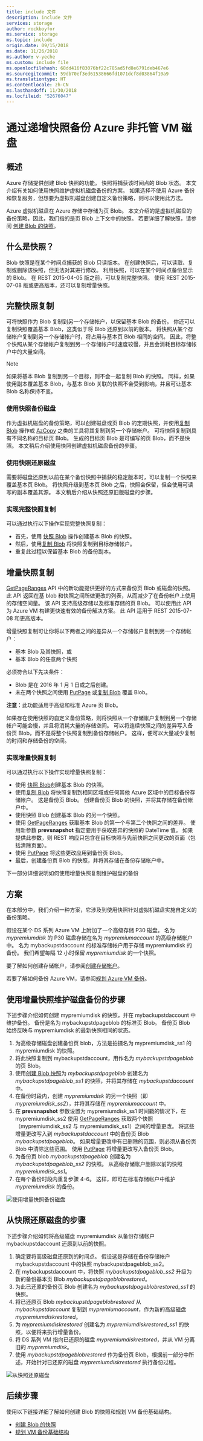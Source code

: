 ```yaml
---
title: include 文件
description: include 文件
services: storage
author: rockboyfor
ms.service: storage
ms.topic: include
origin.date: 09/15/2018
ms.date: 11/26/2018
ms.author: v-yeche
ms.custom: include file
ms.openlocfilehash: 68dd416f83076bf22c785ad5fd8e6791deb467e6
ms.sourcegitcommit: 59db70ef3ed61538666fd1071dcf8d03864f10a9
ms.translationtype: HT
ms.contentlocale: zh-CN
ms.lasthandoff: 11/30/2018
ms.locfileid: "52676047"
---
```

# <a name="back-up-azure-unmanaged-vm-disks-with-incremental-snapshots"></a>通过递增快照备份 Azure 非托管 VM 磁盘
## <a name="overview"></a>概述
Azure 存储提供创建 Blob 快照的功能。 快照将捕获该时间点的 Blob 状态。 本文介绍有关如何使用快照维护虚拟机磁盘备份的方案。 如果选择不使用 Azure 备份和恢复服务，但想要为虚拟机磁盘创建自定义备份策略，则可以使用此方法。

Azure 虚拟机磁盘在 Azure 存储中存储为页 Blob。 本文介绍的是虚拟机磁盘的备份策略，因此，我们指的是页 Blob 上下文中的快照。 若要详细了解快照，请参阅 [创建 Blob 的快照](https://docs.microsoft.com/rest/api/storageservices/Creating-a-Snapshot-of-a-Blob)。

## <a name="what-is-a-snapshot"></a>什么是快照？
Blob 快照是在某个时间点捕获的 Blob 只读版本。 在创建快照后，可以读取、复制或删除该快照，但无法对其进行修改。 利用快照，可以在某个时间点备份显示的 Blob。 在 REST 2015-04-05 版之前，可以复制完整快照。 使用 REST 2015-07-08 版或更高版本，还可以复制增量快照。

## <a name="full-snapshot-copy"></a>完整快照复制
可将快照作为 Blob 复制到另一个存储帐户，以保留基本 Blob 的备份。 你还可以复制快照覆盖基本 Blob，这类似于将 Blob 还原到以前的版本。 将快照从某个存储帐户复制到另一个存储帐户时，将占用与基本页 Blob 相同的空间。 因此，将整个快照从某个存储帐户复制到另一个存储帐户时速度较慢，并且会消耗目标存储帐户中的大量空间。

> [!NOTE]
> 如果将基本 Blob 复制到另一个目标，则不会一起复制 Blob 的快照。 同样，如果使用副本覆盖基本 Blob，与基本 Blob 关联的快照不会受到影响，并且可让基本 Blob 名称保持不变。
> 
> 

### <a name="back-up-disks-using-snapshots"></a>使用快照备份磁盘
作为虚拟机磁盘的备份策略，可以创建磁盘或页 Blob 的定期快照，并使用[复制 Blob](https://docs.microsoft.com/rest/api/storageservices/Copy-Blob) 操作或 [AzCopy](../articles/storage/common/storage-use-azcopy.md) 之类的工具将其复制到另一个存储帐户。 可将快照复制到具有不同名称的目标页 Blob。 生成的目标页 Blob 是可编写的页 Blob，而不是快照。 本文稍后介绍使用快照创建虚拟机磁盘备份的步骤。

### <a name="restore-disks-using-snapshots"></a>使用快照还原磁盘
需要将磁盘还原到以前在某个备份快照中捕获的稳定版本时，可以复制一个快照来覆盖基本页 Blob。 将快照升级到基本页 Blob 之后，快照会保留，但会使用可读写的副本覆盖其源。 本文稍后介绍从快照还原旧版磁盘的步骤。

### <a name="implementing-full-snapshot-copy"></a>实现完整快照复制
可以通过执行以下操作实现完整快照复制：

* 首先，使用 [快照 Blob](https://docs.microsoft.com/rest/api/storageservices/Snapshot-Blob) 操作创建基本 Blob 的快照。
* 然后，使用[复制 Blob](https://docs.microsoft.com/rest/api/storageservices/Copy-Blob) 将快照复制到目标存储帐户。
* 重复此过程以保留基本 Blob 的备份副本。

## <a name="incremental-snapshot-copy"></a>增量快照复制
[GetPageRanges](https://docs.microsoft.com/rest/api/storageservices/Get-Page-Ranges) API 中的新功能提供更好的方式来备份页 Blob 或磁盘的快照。 此 API 返回在基 blob 和快照之间所做更改的列表，从而减少了在备份帐户上使用的存储空间量。 该 API 支持高级存储以及标准存储的页 Blob。 可以使用此 API 为 Azure VM 构建更快速有效的备份解决方案。 此 API 适用于 REST 2015-07-08 和更高版本。

增量快照复制可让你将以下两者之间的差异从一个存储帐户复制到另一个存储帐户：

* 基本 Blob 及其快照，或
* 基本 Blob 的任意两个快照

必须符合以下先决条件：

* Blob 是在 2016 年 1 月 1 日或之后创建。
* 未在两个快照之间使用 [PutPage](https://docs.microsoft.com/rest/api/storageservices/Put-Page) 或[复制 Blob](https://docs.microsoft.com/rest/api/storageservices/Copy-Blob) 覆盖 Blob。

**注意**：此功能适用于高级和标准 Azure 页 Blob。

如果存在使用快照的自定义备份策略，则将快照从一个存储帐户复制到另一个存储帐户可能会慢，并且将消耗大量的存储空间。 可以将连续快照之间的差异写入备份页 Blob，而不是将整个快照复制到备份存储帐户。 这样，便可以大量减少复制的时间和存储备份的空间。

### <a name="implementing-incremental-snapshot-copy"></a>实现增量快照复制
可以通过执行以下操作实现增量快照复制：

* 使用 [快照 Blob](https://docs.microsoft.com/rest/api/storageservices/Snapshot-Blob)创建基本 Blob 的快照。
* 使用[复制 Blob](https://docs.microsoft.com/rest/api/storageservices/Copy-Blob) 将快照复制到相同区域或任何其他 Azure 区域中的目标备份存储帐户。 这是备份页 Blob。 创建备份页 Blob 的快照，并将其存储在备份帐户中。
* 使用快照 Blob 创建基本 Blob 的另一个快照。
* 使用 [GetPageRanges](https://docs.microsoft.com/rest/api/storageservices/Get-Page-Ranges) 获取基本 Blob 的第一个与第二个快照之间的差异。 使用新参数 **prevsnapshot** 指定要用于获取差异的快照的 DateTime 值。 如果提供此参数，则 REST 响应只包含在目标快照与先前快照之间更改的页面（包括清除页面）。
* 使用 [PutPage](https://docs.microsoft.com/rest/api/storageservices/Put-Page) 将这些更改应用到备份页 Blob。
* 最后，创建备份页 Blob 的快照，并将其存储在备份存储帐户中。

下一部分详细说明如何使用增量快照复制维护磁盘的备份

## <a name="scenario"></a>方案
在本部分中，我们介绍一种方案，它涉及到使用快照针对虚拟机磁盘实施自定义的备份策略。

假设在某个 DS 系列 Azure VM 上附加了一个高级存储 P30 磁盘。 名为 *mypremiumdisk* 的 P30 磁盘存储在名为 *mypremiumaccount* 的高级存储帐户中。 名为 mybackupstdaccount 的标准存储帐户用于存储 mypremiumdisk 的备份。 我们希望每隔 12 小时保留 *mypremiumdisk* 的一个快照。

要了解如何创建存储帐户，请参阅[创建存储帐户](/storage/common/storage-quickstart-create-account)。

若要了解如何备份 Azure VM，请参阅[规划 Azure VM 备份](../articles/backup/backup-azure-vms-introduction.md)。

## <a name="steps-to-maintain-backups-of-a-disk-using-incremental-snapshots"></a>使用增量快照维护磁盘备份的步骤
下述步骤介绍如何创建 mypremiumdisk 的快照，并在 mybackupstdaccount 中维护备份。 备份是名为 mybackupstdpageblob 的标准页 Blob。 备份页 Blob 始终反映与 mypremiumdisk 的最新快照相同的状态。

1. 为高级存储磁盘创建备份页 blob，方法是拍摄名为 mypremiumdisk_ss1 的 mypremiumdisk 的快照。
2. 将此快照复制到 mybackupstdaccount，用作名为 *mybackupstdpageblob* 的页 Blob。
3. 使用[创建 Blob 快照](https://docs.microsoft.com/rest/api/storageservices/Snapshot-Blob)为 *mybackupstdpageblob* 创建名为 *mybackupstdpageblob_ss1* 的快照，并将其存储在 *mybackupstdaccount* 中。
4. 在备份时段内，创建 *mypremiumdisk* 的另一个快照（即 *mypremiumdisk_ss2*），并将其存储在 *mypremiumaccount* 中。
5. 在 **prevsnapshot** 参数设置为 mypremiumdisk_ss1 时间戳的情况下，在 mypremiumdisk_ss2 使用 [GetPageRanges](https://docs.microsoft.com/rest/api/storageservices/Get-Page-Ranges) 获取两个快照（mypremiumdisk_ss2 与 mypremiumdisk_ss1）之间的增量更改。 将这些增量更改写入到 *mybackupstdaccount* 中的备份页 Blob *mybackupstdpageblob*。 如果增量更改中有已删除的范围，则必须从备份页 Blob 中清除这些范围。 使用 [PutPage](https://docs.microsoft.com/rest/api/storageservices/Put-Page) 将增量更改写入备份页 Blob。
6. 为备份页 blob *mybackupstdpageblob* 创建名为 *mybackupstdpageblob_ss2* 的快照。 从高级存储帐户删除以前的快照 *mypremiumdisk_ss1*。
7. 在每个备份时段内重复步骤 4-6。 这样，即可在标准存储帐户中维护 *mypremiumdisk* 的备份。

![使用增量快照备份磁盘](../articles/virtual-machines/windows/media/incremental-snapshots/storage-incremental-snapshots-1.png)

## <a name="steps-to-restore-a-disk-from-snapshots"></a>从快照还原磁盘的步骤
下述步骤介绍如何将高级磁盘 mypremiumdisk 从备份存储帐户 mybackupstdaccount 还原到以前的快照。

1. 确定要将高级磁盘还原到的时间点。 假设这是存储在备份存储帐户 mybackupstdaccount 中的快照 mybackupstdpageblob_ss2。
2. 在 mybackupstdaccount 中，将快照 *mybackupstdpageblob_ss2* 升级为新的备份基本页 Blob *mybackupstdpageblobrestored*。
3. 为此已还原的备份页 Blob 创建名为 *mybackupstdpageblobrestored_ss1* 的快照。
4. 将已还原页 Blob *mybackupstdpageblobrestored* 从 *mybackupstdaccount* 复制到 *mypremiumaccount*，作为新的高级磁盘 *mypremiumdiskrestored*。
5. 为 *mypremiumdiskrestored* 创建名为 *mypremiumdiskrestored_ss1* 的快照，以便将来执行增量备份。
6. 将 DS 系列 VM 指向已还原的磁盘 *mypremiumdiskrestored*，并从 VM 分离旧的 *mypremiumdisk*。
7. 使用 *mybackupstdpageblobrestored* 作为备份页 Blob，根据前一部分中所述，开始针对已还原的磁盘 *mypremiumdiskrestored* 执行备份过程。

![从快照还原磁盘](../articles/virtual-machines/windows/media/incremental-snapshots/storage-incremental-snapshots-2.png)

## <a name="next-steps"></a>后续步骤
使用以下链接详细了解如何创建 Blob 的快照和规划 VM 备份基础结构。

* [创建 Blob 的快照](https://docs.microsoft.com/rest/api/storageservices/Creating-a-Snapshot-of-a-Blob)
* [规划 VM 备份基础结构](../articles/backup/backup-azure-vms-introduction.md)

<!-- Update_Description: update meta properties, wording update -->